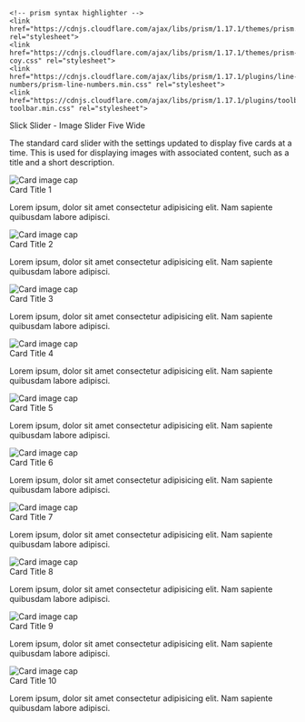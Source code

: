 ---
---

<html class="theme-blue" lang="en">
<head>
	<meta charset="UTF-8">
	<title>Slick Slider - Image Slider Five Wide</title>
	<meta content="width=device-width, initial-scale=1" name="viewport">
	<link href="https://www.cdc.gov/TemplatePackage/4.0/assets/vendor/css/bootstrap.css" rel="stylesheet">
	<link href="https://www.cdc.gov/TemplatePackage/4.0/assets/css/app.min.css" rel="stylesheet">
	<link href="slider.html.css" rel="stylesheet">

	<!-- prism syntax highlighter -->
	<link href="https://cdnjs.cloudflare.com/ajax/libs/prism/1.17.1/themes/prism.min.css" rel="stylesheet">
	<link href="https://cdnjs.cloudflare.com/ajax/libs/prism/1.17.1/themes/prism-coy.css" rel="stylesheet">
	<link href="https://cdnjs.cloudflare.com/ajax/libs/prism/1.17.1/plugins/line-numbers/prism-line-numbers.min.css" rel="stylesheet">
	<link href="https://cdnjs.cloudflare.com/ajax/libs/prism/1.17.1/plugins/toolbar/prism-toolbar.min.css" rel="stylesheet">
</head>
<body translate="no">
	<div class="container d-flex flex-wrap body-wrapper">
		<main aria-label="Main Content Area" class="col-12 order-lg-2" role="main">
			<div class="container">
				<div class="row">
					<div class="col">
						<span class="h3" id="sliderLabel">Slick Slider -  Image Slider Five Wide</span>
						<p>The standard card slider with the settings updated to display five cards at a time.  This is used for displaying images with associated content, such as a title and a short description.</p>
					</div>
				</div>
				<div class="row">
					<div class="col">
						<div class="cdc-card-slider">
							<div class="card">
								<img alt="Card image cap" class="card-img-top" src="https://picsum.photos/id/849/700/300">
								<div class="card-body">
									<div class="card-title h4 text-left">
										Card Title 1
									</div>
									<p>Lorem ipsum, dolor sit amet consectetur adipisicing elit. Nam sapiente quibusdam labore adipisci.</p>
								</div>
							</div>
							<div class="card">
								<img alt="Card image cap" class="card-img-top" src="https://picsum.photos/id/820/700/300">
								<div class="card-body">
									<div class="card-title h4 text-left">
										Card Title 2
									</div>
									<p>Lorem ipsum, dolor sit amet consectetur adipisicing elit. Nam sapiente quibusdam labore adipisci.</p>
								</div>
							</div>
							<div class="card">
								<img alt="Card image cap" class="card-img-top" src="https://picsum.photos/id/821/700/300">
								<div class="card-body">
									<div class="card-title h4 text-left">
										Card Title 3
									</div>
									<p>Lorem ipsum, dolor sit amet consectetur adipisicing elit. Nam sapiente quibusdam labore adipisci.</p>
								</div>
							</div>
							<div class="card">
								<img alt="Card image cap" class="card-img-top" src="https://picsum.photos/id/822/700/300">
								<div class="card-body">
									<div class="card-title h4 text-left">
										Card Title 4
									</div>
									<p>Lorem ipsum, dolor sit amet consectetur adipisicing elit. Nam sapiente quibusdam labore adipisci.</p>
								</div>
							</div>
							<div class="card">
								<img alt="Card image cap" class="card-img-top" src="https://picsum.photos/id/813/700/300">
								<div class="card-body">
									<div class="card-title h4 text-left">
										Card Title 5
									</div>
									<p>Lorem ipsum, dolor sit amet consectetur adipisicing elit. Nam sapiente quibusdam labore adipisci.</p>
								</div>
							</div>
							<div class="card">
								<img alt="Card image cap" class="card-img-top" src="https://picsum.photos/id/849/700/300">
								<div class="card-body">
									<div class="card-title h4 text-left">
										Card Title 6
									</div>
									<p>Lorem ipsum, dolor sit amet consectetur adipisicing elit. Nam sapiente quibusdam labore adipisci.</p>
								</div>
							</div>
							<div class="card">
								<img alt="Card image cap" class="card-img-top" src="https://picsum.photos/id/820/700/300">
								<div class="card-body">
									<div class="card-title h4 text-left">
										Card Title 7
									</div>
									<p>Lorem ipsum, dolor sit amet consectetur adipisicing elit. Nam sapiente quibusdam labore adipisci.</p>
								</div>
							</div>
							<div class="card">
								<img alt="Card image cap" class="card-img-top" src="https://picsum.photos/id/821/700/300">
								<div class="card-body">
									<div class="card-title h4 text-left">
										Card Title 8
									</div>
									<p>Lorem ipsum, dolor sit amet consectetur adipisicing elit. Nam sapiente quibusdam labore adipisci.</p>
								</div>
							</div>
							<div class="card">
								<img alt="Card image cap" class="card-img-top" src="https://picsum.photos/id/822/700/300">
								<div class="card-body">
									<div class="card-title h4 text-left">
										Card Title 9
									</div>
									<p>Lorem ipsum, dolor sit amet consectetur adipisicing elit. Nam sapiente quibusdam labore adipisci.</p>
								</div>
							</div>
							<div class="card">
								<img alt="Card image cap" class="card-img-top" src="https://picsum.photos/id/813/700/300">
								<div class="card-body">
									<div class="card-title h4 text-left">
										Card Title 10
									</div>
									<p>Lorem ipsum, dolor sit amet consectetur adipisicing elit. Nam sapiente quibusdam labore adipisci.</p>
								</div>
							</div>
						</div>
					</div>
				</div>
				<div class="row">
					<div class="col">
<pre><code class="language-markup line-numbers"><script type="prism-html-markup"><div class="cdc-card-slider">
	<div class="card">
		<img alt="Card image cap" class="card-img-top" src="https://picsum.photos/id/849/700/300">
		<div class="card-body">
			<div class="card-title h4 text-left">
				Card Title 1
			</div>
			<p>Lorem ipsum, dolor sit amet consectetur adipisicing elit. Nam sapiente quibusdam labore adipisci.</p>
		</div>
	</div>
</div></script>
</code></pre>
					</div>
				</div>
                <div class="row">
                    <div class="col">
						<pre id="script-output"></pre>
                    </div>
                </div>
			</div>
		</main>
	</div>

<script src="https://www.cdc.gov/TemplatePackage/4.0/assets/vendor/js/jquery.min.js"></script> 
<script src="https://www.cdc.gov/TemplatePackage/4.0/assets/vendor/js/bootstrap.bundle.min.js"></script> 
<script src="https://www.cdc.gov/TemplatePackage/4.0/assets/js/app.min.js"></script>
<script src="slider.js"></script> 
<script id="prism-source">
$( function() {
	slickInit( '.cdc-card-slider', {
		'sliderType': '',
		'bodyClass': '',        
		'ariaLabel': '',
		'ariaLabelTarget': 'sliderLabel',
		'responsive': [ 
			{ 'breakpoint': 1200, 'settings': { 'slidesToShow': 5, 'slidesToScroll': 1 } },         
			{ 'breakpoint': 992, 'settings': { 'slidesToShow': 5, 'slidesToScroll': 1 } },
			{ 'breakpoint': 768, 'settings': { 'slidesToShow': 1, 'slidesToScroll': 1 } },          
			{ 'breakpoint': 576, 'settings': { 'slidesToShow': 1, 'slidesToScroll': 1 } },
			{ 'breakpoint': 0, 'settings': { 'slidesToShow': 1, 'slidesToScroll': 1, 'centerPadding': '20px' } }
		]
	} );
} );
</script>

<!-- prism syntax highlighter -->
<script src="https://cdnjs.cloudflare.com/ajax/libs/prism/1.17.1/prism.min.js"></script>
<script src="https://cdnjs.cloudflare.com/ajax/libs/prism/1.17.1/plugins/autoloader/prism-autoloader.min.js"></script>
<script src="https://cdnjs.cloudflare.com/ajax/libs/prism/1.17.1/plugins/line-numbers/prism-line-numbers.min.js"></script>
<script src="https://cdnjs.cloudflare.com/ajax/libs/prism/1.17.1/plugins/copy-to-clipboard/prism-copy-to-clipboard.min.js"></script>
<script src="https://cdnjs.cloudflare.com/ajax/libs/prism/1.17.1/plugins/toolbar/prism-toolbar.min.js"></script>

<script>
	var target = document.getElementById( 'script-output' ),
		source = document.getElementById( 'prism-source' );

	if( null !== target && null !== source ) {
		var	code = document.createElement( 'code' );

		code.className = 'language-javascript line-numbers';
		code.innerHTML = source.innerHTML.trim();

		Prism.highlightElement( code );
		target.appendChild( code );
	}
</script>
</body>
</html>
